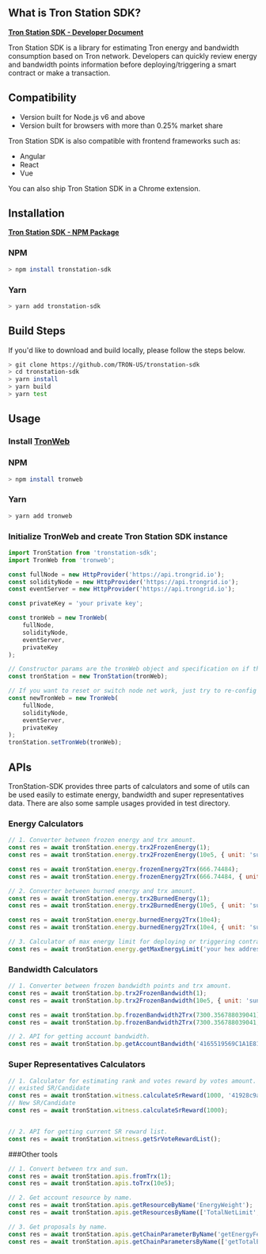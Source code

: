 ## What is Tron Station SDK?

__[Tron Station SDK - Developer Document](https://developers.tron.network/docs/tron-station-intro)__

Tron Station SDK is a library for estimating Tron energy and bandwidth consumption based on Tron network. Developers can quickly review energy and bandwidth points information before deploying/triggering a smart contract or make a transaction.


## Compatibility
- Version built for Node.js v6 and above
- Version built for browsers with more than 0.25% market share

Tron Station SDK is also compatible with frontend frameworks such as:
- Angular 
- React
- Vue

You can also ship Tron Station SDK in a Chrome extension.

## Installation

__[Tron Station SDK - NPM Package](https://www.npmjs.com/package/tron-station-sdk)__


### NPM
```bash
> npm install tronstation-sdk
```

### Yarn
```bash
> yarn add tronstation-sdk
```

## Build Steps

If you'd like to download and build locally, please follow the steps below.
```bash
> git clone https://github.com/TRON-US/tronstation-sdk
> cd tronstation-sdk
> yarn install
> yarn build
> yarn test
```

## Usage

### Install [TronWeb](https://github.com/Tron-US/tronweb)

### NPM
```bash
> npm install tronweb
```

### Yarn
```bash
> yarn add tronweb
```

### Initialize TronWeb and create Tron Station SDK instance

```js
import TronStation from 'tronstation-sdk';
import TronWeb from 'tronweb';

const fullNode = new HttpProvider('https://api.trongrid.io');
const solidityNode = new HttpProvider('https://api.trongrid.io');
const eventServer = new HttpProvider('https://api.trongrid.io');

const privateKey = 'your private key';

const tronWeb = new TronWeb(
    fullNode,
    solidityNode,
    eventServer,
    privateKey
);

// Constructor params are the tronWeb object and specification on if the net type is on main net or test net/private net
const tronStation = new TronStation(tronWeb);

// If you want to reset or switch node net work, just try to re-config your tronWeb and reset in tronStation sdk.
const newTronWeb = new TronWeb(
    fullNode,
    solidityNode,
    eventServer,
    privateKey
);
tronStation.setTronWeb(tronWeb);
```
## APIs

TronStation-SDK provides three parts of calculators and some of utils can be used easily to estimate energy, bandwidth and super representatives data.
There are also some sample usages provided in test directory.

### Energy Calculators
```js
// 1. Converter between frozen energy and trx amount.
const res = await tronStation.energy.trx2FrozenEnergy(1);
const res = await tronStation.energy.trx2FrozenEnergy(10e5, { unit: 'sun' });

const res = await tronStation.energy.frozenEnergy2Trx(666.74484);
const res = await tronStation.energy.frozenEnergy2Trx(666.74484, { unit: 'sun' });

// 2. Converter between burned energy and trx amount.
const res = await tronStation.energy.trx2BurnedEnergy(1);
const res = await tronStation.energy.trx2BurnedEnergy(10e5, { unit: 'sun' });

const res = await tronStation.energy.burnedEnergy2Trx(10e4);
const res = await tronStation.energy.burnedEnergy2Trx(10e4, { unit: 'sun' });

// 3. Calculator of max energy limit for deploying or triggering contract.
const res = await tronStation.energy.getMaxEnergyLimit('your hex address', 1000);
```

### Bandwidth Calculators
```js
// 1. Converter between frozen bandwidth points and trx amount.
const res = await tronStation.bp.trx2FrozenBandwidth(1);
const res = await tronStation.bp.trx2FrozenBandwidth(10e5, { unit: 'sun' });

const res = await tronStation.bp.frozenBandwidth2Trx(7300.356788039041);
const res = await tronStation.bp.frozenBandwidth2Trx(7300.356788039041, { unit: 'sun' });

// 2. API for getting account bandwidth.
const res = await tronStation.bp.getAccountBandwidth('4165519569C1A1E81646902142DD56A791DEBCB0D8');
```

### Super Representatives Calculators
```js
// 1. Calculator for estimating rank and votes reward by votes amount.
// existed SR/Candidate
const res = await tronStation.witness.calculateSrReward(1000, '41928c9af0651632157ef27a2cf17ca72c575a4d21');
// New SR/Candidate
const res = await tronStation.witness.calculateSrReward(1000);


// 2. API for getting current SR reward list.
const res = await tronStation.witness.getSrVoteRewardList();
```

###Other tools
```js
// 1. Convert between trx and sun.
const res = await tronStation.apis.fromTrx(1);
const res = await tronStation.apis.toTrx(10e5);

// 2. Get account resource by name.
const res = await tronStation.apis.getResourceByName('EnergyWeight');
const res = await tronStation.apis.getResourcesByName(['TotalNetLimit', 'TotalNetWeight']);

// 3. Get proposals by name.
const res = await tronStation.apis.getChainParameterByName('getEnergyFee');
const res = await tronStation.apis.getChainParametersByName(['getTotalEnergyLimit', 'getEnergyFee']);
```